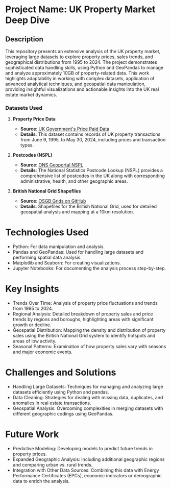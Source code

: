 # Project Name: UK Property Market Deep Dive
## Description
This repository presents an extensive analysis of the UK property market, leveraging large datasets to explore property prices, sales trends, and geographical distributions from 1995 to 2024. The project demonstrates sophisticated data handling skills, using Python and GeoPandas to manage and analyze approximately 10GB of property-related data. This work highlights adaptability in working with complex datasets, application of advanced analytical techniques, and geospatial data manipulation, providing insightful visualizations and actionable insights into the UK real estate market dynamics.

### Datasets Used
1. **Property Price Data**
   - **Source**: [UK Government's Price Paid Data](https://www.gov.uk/government/statistical-datasets/price-paid-datadownloads)
   - **Details**: This dataset contains records of UK property transactions from June 9, 1995, to May 30, 2024, including prices and transaction types.

2. **Postcodes (NSPL)**
   - **Source**: [ONS Geoportal NSPL](https://geoportal.statistics.gov.uk/datasets/f7464f3658ba439ba577651b32014cfe/about)
   - **Details**: The National Statistics Postcode Lookup (NSPL) provides a comprehensive list of postcodes in the UK along with corresponding administrative, health, and other geographic areas.

3. **British National Grid Shapefiles**
   - **Source**: [OSGB Grids on GitHub](https://github.com/charlesroper/OSGB_Grids?tab=readme-ov-file)
   - **Details**: Shapefiles for the British National Grid, used for detailed geospatial analysis and mapping at a 10km resolution.

# Technologies Used
- Python: For data manipulation and analysis.
- Pandas and GeoPandas: Used for handling large datasets and performing spatial data analysis.
- Matplotlib and Seaborn: For creating visualizations.
- Jupyter Notebooks: For documenting the analysis process step-by-step.

# Key Insights
- Trends Over Time: Analysis of property price fluctuations and trends from 1995 to 2024.
- Regional Analysis: Detailed breakdown of property sales and price trends by regions and boroughs, highlighting areas with significant growth or decline.
- Geospatial Distribution: Mapping the density and distribution of property sales using the British National Grid system to identify hotspots and areas of low activity.
- Seasonal Patterns: Examination of how property sales vary with seasons and major economic events.

# Challenges and Solutions
- Handling Large Datasets: Techniques for managing and analyzing large datasets efficiently using Python and pandas.
- Data Cleaning: Strategies for dealing with missing data, duplicates, and anomalies in real estate transactions.
- Geospatial Analysis: Overcoming complexities in merging datasets with different geographic codings using GeoPandas.

# Future Work
- Predictive Modeling: Developing models to predict future trends in property prices.
- Expanded Geographic Analysis: Including additional geographic regions and comparing urban vs. rural trends.
- Integration with Other Data Sources: Combining this data with Energy Performance Certificates (EPCs), economic indicators or demographic data to enrich the analysis.
